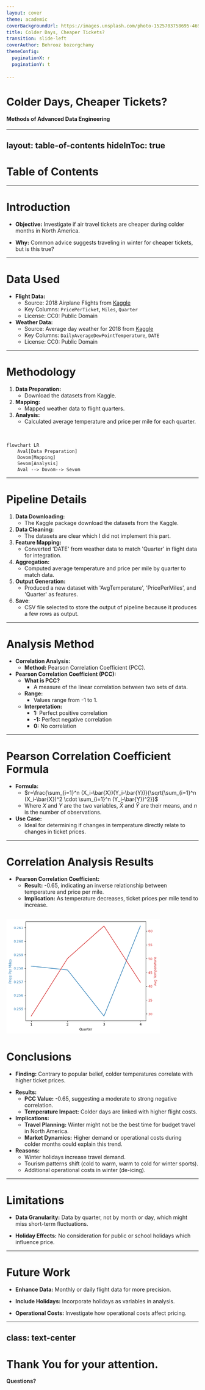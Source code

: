 ```yaml
---
layout: cover
theme: academic
coverBackgroundUrl: https://images.unsplash.com/photo-1525703758695-469daeaad6c1?q=80&w=2574&auto=format&fit=crop&ixlib=rb-4.0.3&ixid=M3wxMjA3fDB8MHxwaG90by1wYWdlfHx8fGVufDB8fHx8fA%3D%3D
title: Colder Days, Cheaper Tickets?
transition: slide-left
coverAuthor: Behrooz bozorgchamy
themeConfig:
  paginationX: r
  paginationY: t
  
---
```


# Colder Days, Cheaper Tickets?

#### Methods of Advanced Data Engineering   
<Pagination classNames="text-gray-300" />

---
layout: table-of-contents
hideInToc: true
---

# Table of Contents



---

# Introduction

<v-clicks>

- **Objective:** Investigate if air travel tickets are cheaper during colder months in North America.


- **Why:** Common advice suggests traveling in winter for cheaper tickets, but is this true?

</v-clicks>

---

# Data Used

<v-clicks>

- **Flight Data:**
  - Source: 2018 Airplane Flights from [Kaggle](https://www.kaggle.com/datasets/behroozbc/average-day-weather-for-2018)
  - Key Columns: `PricePerTicket`, `Miles`, `Quarter`
  - License: CC0: Public Domain
- **Weather Data:**
  - Source: Average day weather for 2018 from [Kaggle](https://www.kaggle.com/datasets/zernach/2018-airplane-flights)
  - Key Columns: `DailyAverageDewPointTemperature`, `DATE`
  - License: CC0: Public Domain

</v-clicks>

---

# Methodology

<v-clicks>

1. **Data Preparation:** 
    - Download the datasets from Kaggle.
2. **Mapping:** 
    - Mapped weather data to flight quarters.
3. **Analysis:** 
    - Calculated average temperature and price per mile for each quarter.

</v-clicks>
<br>
<v-click>

```mermaid 
flowchart LR
    Aval[Data Preparation]
    Dovom[Mapping]
    Sevom[Analysis]
    Aval --> Dovom--> Sevom
```

</v-click>

---

# Pipeline Details

<v-clicks>

1. **Data Downloading:** 
    - The Kaggle package download the datasets from the Kaggle.
2. **Data Cleaning:** 
    - The datasets are clear which I did not implement this part.
3. **Feature Mapping:**
    - Converted 'DATE' from weather data to match 'Quarter' in flight data for integration.
4. **Aggregation:**
    - Computed average temperature and price per mile by quarter to match data.
5. **Output Generation:**
    - Produced a new dataset with 'AvgTemperature', 'PricePerMiles', and 'Quarter' as features.
6. **Save**:
      - CSV file selected to store the output of pipeline because it produces a few rows as output.
</v-clicks>


---

# Analysis Method

<v-clicks depth=2>

- **Correlation Analysis:** 
  - **Method:** Pearson Correlation Coefficient (PCC).
- **Pearson Correlation Coefficient (PCC):**
  - **What is PCC?** 
    - A measure of the linear correlation between two sets of data.
  - **Range:** 
    - Values range from -1 to 1.
  - **Interpretation:**
    - **1:** Perfect positive correlation
    - **-1:** Perfect negative correlation
    - **0:** No correlation

</v-clicks>

---

# Pearson Correlation Coefficient Formula

<v-clicks depth=2>

- **Formula:**
  - $r=\frac{\sum_{i=1}^n (X_i-\bar{X})(Y_i-\bar{Y})}{\sqrt{\sum_{i=1}^n (X_i-\bar{X})^2 \cdot \sum_{i=1}^n (Y_i-\bar{Y})^2}}$
  - Where $X$ and $Y$ are the two variables, $\bar{X}$ and $\bar{Y}$ are their means, and $n$ is the number of observations.
- **Use Case:**
  - Ideal for determining if changes in temperature directly relate to changes in ticket prices.

</v-clicks>

---

# Correlation Analysis Results
<style>
img{
  height:300px;
  margin: 0 auto ;
}
</style>

<v-clicks>

- **Pearson Correlation Coefficient:** 
  - **Result:** -0.65, indicating an inverse relationship between temperature and price per mile.
  - **Implication:** As temperature decreases, ticket prices per mile tend to increase.
  
</v-clicks>
<v-click>

![chart](./imgs/chart.png)
</v-click>
---

# Conclusions

<v-click>

- **Finding:** Contrary to popular belief, colder temperatures correlate with higher ticket prices.
</v-click>
<v-clicks>

- **Results:**
  - **PCC Value:** -0.65, suggesting a moderate to strong negative correlation.
  - **Temperature Impact:** Colder days are linked with higher flight costs.
- **Implications:**
  - **Travel Planning:** Winter might not be the best time for budget travel in North America.
  - **Market Dynamics:** Higher demand or operational costs during colder months could explain this trend.
- **Reasons:**
  - Winter holidays increase travel demand.
  - Tourism patterns shift (cold to warm, warm to cold for winter sports).
  - Additional operational costs in winter (de-icing).

</v-clicks>

---

# Limitations

<v-clicks>

- **Data Granularity:** Data by quarter, not by month or day, which might miss short-term fluctuations.

- **Holiday Effects:** No consideration for public or school holidays which influence price.

</v-clicks>

---

# Future Work

<v-clicks>

- **Enhance Data:** Monthly or daily flight data for more precision.

- **Include Holidays:** Incorporate holidays as variables in analysis.

- **Operational Costs:** Investigate how operational costs affect pricing.

</v-clicks>

---
class: text-center
---

# Thank You for your attention.


 **Questions?** 

